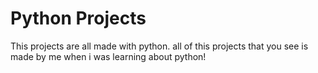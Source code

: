 # Python Projects
This projects are all made with python.
all of this projects that you see is made by me when i was learning about python!
